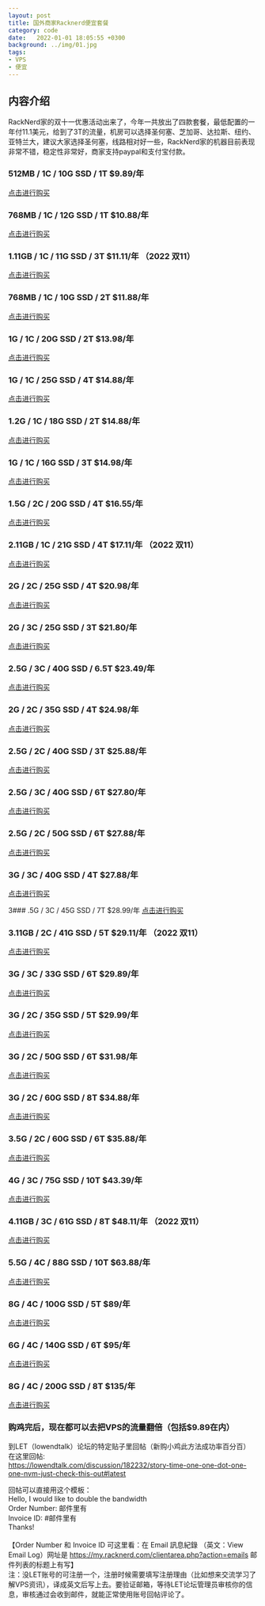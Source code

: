 ```yaml
---
layout: post
title: 国外商家Racknerd便宜套餐
category: code
date:   2022-01-01 18:05:55 +0300
background: ../img/01.jpg
tags:
- VPS
- 便宜
---
```


## 内容介绍
RackNerd家的双十一优惠活动出来了，今年一共放出了四款套餐，最低配置的一年付11.1美元，给到了3T的流量，机房可以选择圣何塞、芝加哥、达拉斯、纽约、亚特兰大，建议大家选择圣何塞，线路相对好一些，RackNerd家的机器目前表现非常不错，稳定性非常好，商家支持paypal和支付宝付款。
<!-- more -->

### 512MB  / 1C / 10G SSD / 1T    $9.89/年
<a href="https://my.racknerd.com/aff.php?aff=5970&pid=620" target="_blank">点击进行购买</a>

### 768MB / 1C / 12G SSD / 1T    $10.88/年
<a href="https://my.racknerd.com/aff.php?aff=5970&pid=587" target="_blank">点击进行购买</a>

### 1.11GB  / 1C / 11G SSD / 3T    $11.11/年 （2022 双11）
<a href="https://my.racknerd.com/aff.php?aff=5970&pid=687" target="_blank">点击进行购买</a>

### 768MB / 1C / 10G SSD / 2T    $11.88/年
<a href="https://my.racknerd.com/aff.php?aff=5970&pid=679" target="_blank">点击进行购买</a>

### 1G / 1C / 20G SSD / 2T    $13.98/年
<a href="https://my.racknerd.com/aff.php?aff=5970&pid=621" target="_blank">点击进行购买</a>

### 1G / 1C / 25G SSD / 4T    $14.88/年
<a href="https://my.racknerd.com/aff.php?aff=5970&pid=588" target="_blank">点击进行购买</a>

### 1.2G / 1C / 18G SSD / 2T    $14.88/年
<a href="https://my.racknerd.com/aff.php?aff=5970&pid=670" target="_blank">点击进行购买</a>

### 1G / 1C / 16G SSD / 3T    $14.98/年
<a href="https://my.racknerd.com/aff.php?aff=5970&pid=680" target="_blank">点击进行购买</a>

### 1.5G / 2C / 20G SSD / 4T    $16.55/年
<a href="https://my.racknerd.com/aff.php?aff=5970&pid=135" target="_blank">点击进行购买</a>

### 2.11GB  / 1C / 21G SSD / 4T    $17.11/年 （2022 双11）
<a href="https://my.racknerd.com/aff.php?aff=5970&pid=688" target="_blank">点击进行购买</a>

### 2G / 2C / 25G SSD / 4T    $20.98/年
<a href="https://my.racknerd.com/aff.php?aff=5970&pid=681" target="_blank">点击进行购买</a>

### 2G / 3C / 25G SSD / 3T    $21.80/年
<a href="https://my.racknerd.com/aff.php?aff=5970&pid=58" target="_blank">点击进行购买</a>

### 2.5G / 3C / 40G SSD / 6.5T    $23.49/年
<a href="https://my.racknerd.com/aff.php?aff=5970&pid=137" target="_blank">点击进行购买</a>

### 2G / 2C / 35G SSD / 4T    $24.98/年
<a href="https://my.racknerd.com/aff.php?aff=5970&pid=622" target="_blank">点击进行购买</a>

### 2.5G / 2C / 40G SSD / 3T    $25.88/年
<a href="https://my.racknerd.com/aff.php?aff=5970&pid=671" target="_blank">点击进行购买</a>

### 2.5G / 3C / 40G SSD / 6T    $27.80/年
<a href="https://my.racknerd.com/aff.php?aff=5970&pid=57" target="_blank">点击进行购买</a>

### 2.5G / 2C / 50G SSD / 6T    $27.88/年
<a href="https://my.racknerd.com/aff.php?aff=5970&pid=589" target="_blank">点击进行购买</a>

### 3G / 3C / 40G SSD / 4T    $27.88/年
<a href="https://my.racknerd.com/aff.php?aff=5970&pid=147" target="_blank">点击进行购买</a>

3### .5G / 3C / 45G SSD / 7T    $28.99/年
<a href="https://my.racknerd.com/aff.php?aff=5970&pid=130" target="_blank">点击进行购买</a>

### 3.11GB  / 2C / 41G SSD / 5T    $29.11/年 （2022 双11）
<a href="https://my.racknerd.com/aff.php?aff=5970&pid=689" target="_blank">点击进行购买</a>

### 3G / 3C / 33G SSD / 6T    $29.89/年
<a href="https://my.racknerd.com/aff.php?aff=5970&pid=122" target="_blank">点击进行购买</a>

### 3G / 2C / 35G SSD / 5T    $29.99/年
<a href="https://my.racknerd.com/aff.php?aff=5970&pid=473" target="_blank">点击进行购买</a>

### 3G / 2C / 50G SSD / 6T    $31.98/年
<a href="https://my.racknerd.com/aff.php?aff=5970&pid=623" target="_blank">点击进行购买</a>

### 3G / 2C / 60G SSD / 8T    $34.88/年
<a href="https://my.racknerd.com/aff.php?aff=5970&pid=590" target="_blank">点击进行购买</a>

### 3.5G / 2C / 60G SSD / 6T    $35.88/年
<a href="https://my.racknerd.com/aff.php?aff=5970&pid=672" target="_blank">点击进行购买</a>

### 4G / 3C / 75G SSD / 10T    $43.39/年
<a href="https://my.racknerd.com/aff.php?aff=5970&pid=591" target="_blank">点击进行购买</a>

### 4.11GB  / 3C / 61G SSD / 8T    $48.11/年 （2022 双11）
<a href="https://my.racknerd.com/aff.php?aff=5970&pid=690" target="_blank">点击进行购买</a>

### 5.5G / 4C / 88G SSD / 10T    $63.88/年
<a href="https://my.racknerd.com/aff.php?aff=5970&pid=254" target="_blank">点击进行购买</a>

### 8G / 4C / 100G SSD / 5T    $89/年
<a href="https://my.racknerd.com/aff.php?aff=5970&pid=312" target="_blank">点击进行购买</a>

### 6G / 4C / 140G SSD / 6T    $95/年
<a href="https://my.racknerd.com/aff.php?aff=5970&pid=63" target="_blank">点击进行购买</a>

### 8G / 4C / 200G SSD / 8T    $135/年
<a href="https://my.racknerd.com/aff.php?aff=5970&pid=64" target="_blank">点击进行购买</a>


### 购鸡完后，现在都可以去把VPS的流量翻倍（包括$9.89在内）

到LET（lowendtalk）论坛的特定贴子里回帖（新购小鸡此方法成功率百分百）<br>
在这里回帖:<br>
https://lowendtalk.com/discussion/182232/story-time-one-one-dot-one-one-nvm-just-check-this-out#latest

回帖可以直接用这个模板：<br>
Hello, I would like to double the bandwidth<br>
Order Number: 邮件里有<br>
Invoice ID: #邮件里有<br>
Thanks!<br>
<br>
【Order Number 和 Invoice ID 可这里看：在 Email 訊息紀錄 （英文：View Email Log）网址是 https://my.racknerd.com/clientarea.php?action=emails  邮件列表的标题上有写】
<br>
注：没LET账号的可注册一个，注册时候需要填写注册理由（比如想来交流学习了解VPS资讯），译成英文后写上去。要验证邮箱，等待LET论坛管理员审核你的信息，审核通过会收到邮件，就能正常使用账号回帖评论了。